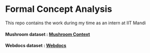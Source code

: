 # Formal Concept Analysis
This repo contains the work during my time as an intern at IIT Mandi

#### Mushroom dataset : [Mushroom Context](https://drive.google.com/file/d/1O5NCj9ynAN6ihC-tLgpfBgEjEo49kP_0/view?usp=sharing)
#### Webdocs dataset : [Webdocs](https://cloud.iitmandi.ac.in/d/1f1468bf135f4146918a/)
